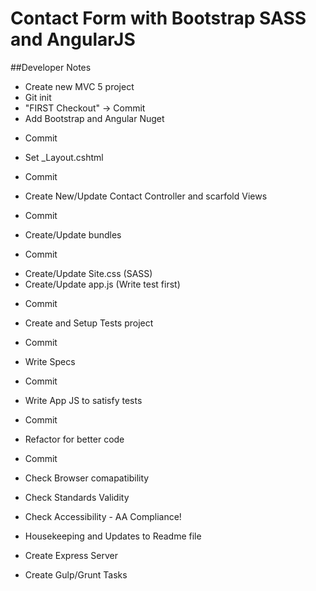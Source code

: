 # Contact Form with Bootstrap SASS and AngularJS

##Developer Notes

* Create new MVC 5 project
* Git init
* "FIRST Checkout" -> Commit
* Add Bootstrap and Angular Nuget
 - Commit
* Set _Layout.cshtml
 - Commit
* Create New/Update Contact Controller and scarfold Views
 - Commit
* Create/Update bundles
 - Commit
* Create/Update Site.css (SASS)
* Create/Update app.js (Write test first)
 - Commit

* Create and Setup Tests project
 - Commit
* Write Specs
 - Commit

* Write App JS to satisfy tests
 - Commit 
* Refactor for better code
 - Commit

* Check Browser comapatibility
* Check Standards Validity
* Check Accessibility - AA Compliance!

* Housekeeping and Updates to Readme file

* Create Express Server
* Create Gulp/Grunt Tasks

